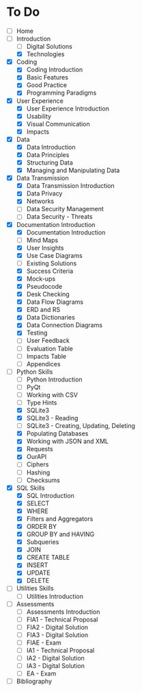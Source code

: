# To Do

- [ ] Home
- [ ] Introduction
  - [ ] Digital Solutions
  - [x] Technologies
- [x] Coding
  - [x] Coding Introduction  
  - [x] Basic Features
  - [x] Good Practice
  - [x] Programming Paradigms
- [x] User Experience
  - [x] User Experience Introduction
  - [x] Usability
  - [x] Visual Communication
  - [x] Impacts
- [x] Data
  - [x] Data Introduction
  - [x] Data Principles
  - [x] Structuring Data
  - [x] Managing and Manipulating Data
- [x] Data Transmission
  - [x] Data Transmission Introduction
  - [x] Data Privacy
  - [x] Networks
  - [ ] Data Security Management
  - [ ] Data Security - Threats
- [x] Documentation Introduction
  - [x] Documentation Introduction
  - [ ] Mind Maps
  - [x] User Insights
  - [x] Use Case Diagrams
  - [ ] Existing Solutions
  - [x] Success Criteria
  - [x] Mock-ups
  - [x] Pseudocode
  - [x] Desk Checking
  - [x] Data Flow Diagrams
  - [x] ERD and RS
  - [x] Data Dictionaries
  - [x] Data Connection Diagrams
  - [x] Testing
  - [ ] User Feedback
  - [ ] Evaluation Table
  - [ ] Impacts Table
  - [ ] Appendices
- [ ] Python Skills
  - [ ] Python Introduction
  - [ ] PyQt
  - [ ] Working with CSV
  - [ ] Type Hints
  - [x] SQLite3
  - [x] SQLite3 - Reading
  - [ ] SQLite3 - Creating, Updating, Deleting
  - [x] Populating Databases
  - [x] Working with JSON and XML
  - [x] Requests
  - [x] OurAPI
  - [ ] Ciphers
  - [ ] Hashing
  - [ ] Checksums
- [x] SQL Skills
  - [x] SQL Introduction
  - [x] SELECT  
  - [x] WHERE  
  - [x] Filters and Aggregators
  - [x] ORDER BY  
  - [x] GROUP BY and HAVING  
  - [x] Subqueries
  - [x] JOIN  
  - [x] CREATE TABLE
  - [x] INSERT  
  - [x] UPDATE  
  - [x] DELETE  
- [ ] Utilities Skills
  - [ ] Utilities Introduction
- [ ] Assessments
  - [ ] Assessments Introduction
  - [ ] FIA1 - Technical Proposal
  - [ ] FIA2 - Digital Solution
  - [ ] FIA3 - Digital Solution
  - [ ] FIAE - Exam
  - [ ] IA1 - Technical Proposal
  - [ ] IA2 - Digital Solution
  - [ ] IA3 - Digital Solution
  - [ ] EA - Exam
- [ ] Bibliography
